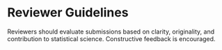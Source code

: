 # Reviewer Guidelines

Reviewers should evaluate submissions based on clarity, originality, and contribution to statistical science. Constructive feedback is encouraged.